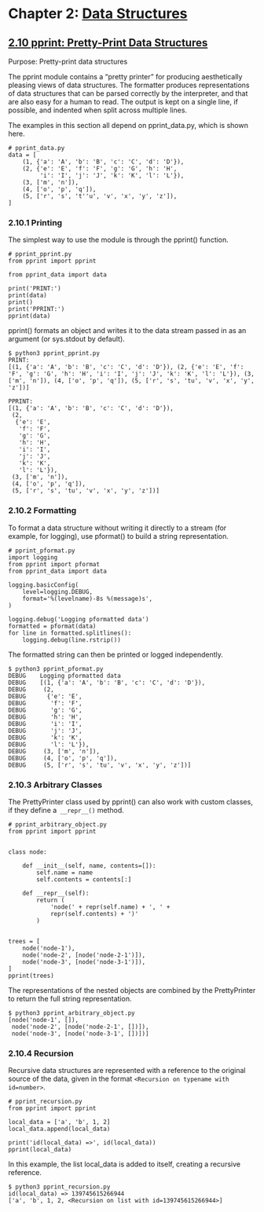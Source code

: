 # Chapter 2: [Data Structures](https://pymotw.com/3/data_structures.html)

## [2.10 pprint: Pretty-Print Data Structures](https://pymotw.com/3/pprint/index.html)

Purpose:	Pretty-print data structures

The pprint module contains a “pretty printer” for producing aesthetically pleasing views of data structures. The formatter produces representations of data structures that can be parsed correctly by the interpreter, and that are also easy for a human to read. The output is kept on a single line, if possible, and indented when split across multiple lines.

The examples in this section all depend on pprint_data.py, which is shown here.

```
# pprint_data.py
data = [
    (1, {'a': 'A', 'b': 'B', 'c': 'C', 'd': 'D'}),
    (2, {'e': 'E', 'f': 'F', 'g': 'G', 'h': 'H',
         'i': 'I', 'j': 'J', 'k': 'K', 'l': 'L'}),
    (3, ['m', 'n']),
    (4, ['o', 'p', 'q']),
    (5, ['r', 's', 't''u', 'v', 'x', 'y', 'z']),
]
```

### 2.10.1 Printing

The simplest way to use the module is through the pprint() function.

```
# pprint_pprint.py
from pprint import pprint

from pprint_data import data

print('PRINT:')
print(data)
print()
print('PPRINT:')
pprint(data)
```

pprint() formats an object and writes it to the data stream passed in as an argument (or sys.stdout by default).

```
$ python3 pprint_pprint.py
PRINT:
[(1, {'a': 'A', 'b': 'B', 'c': 'C', 'd': 'D'}), (2, {'e': 'E', 'f': 'F', 'g': 'G', 'h': 'H', 'i': 'I', 'j': 'J', 'k': 'K', 'l': 'L'}), (3, ['m', 'n']), (4, ['o', 'p', 'q']), (5, ['r', 's', 'tu', 'v', 'x', 'y', 'z'])]

PPRINT:
[(1, {'a': 'A', 'b': 'B', 'c': 'C', 'd': 'D'}),
 (2,
  {'e': 'E',
   'f': 'F',
   'g': 'G',
   'h': 'H',
   'i': 'I',
   'j': 'J',
   'k': 'K',
   'l': 'L'}),
 (3, ['m', 'n']),
 (4, ['o', 'p', 'q']),
 (5, ['r', 's', 'tu', 'v', 'x', 'y', 'z'])]
```

### 2.10.2 Formatting

To format a data structure without writing it directly to a stream (for example, for logging), use pformat() to build a string representation.

```
# pprint_pformat.py
import logging
from pprint import pformat
from pprint_data import data

logging.basicConfig(
    level=logging.DEBUG,
    format='%(levelname)-8s %(message)s',
)

logging.debug('Logging pformatted data')
formatted = pformat(data)
for line in formatted.splitlines():
    logging.debug(line.rstrip())
```

The formatted string can then be printed or logged independently.

```
$ python3 pprint_pformat.py
DEBUG    Logging pformatted data
DEBUG    [(1, {'a': 'A', 'b': 'B', 'c': 'C', 'd': 'D'}),
DEBUG     (2,
DEBUG      {'e': 'E',
DEBUG       'f': 'F',
DEBUG       'g': 'G',
DEBUG       'h': 'H',
DEBUG       'i': 'I',
DEBUG       'j': 'J',
DEBUG       'k': 'K',
DEBUG       'l': 'L'}),
DEBUG     (3, ['m', 'n']),
DEBUG     (4, ['o', 'p', 'q']),
DEBUG     (5, ['r', 's', 'tu', 'v', 'x', 'y', 'z'])]
```

### 2.10.3 Arbitrary Classes

The PrettyPrinter class used by pprint() can also work with custom classes, if they define a` __repr__()` method.

```
# pprint_arbitrary_object.py
from pprint import pprint


class node:

    def __init__(self, name, contents=[]):
        self.name = name
        self.contents = contents[:]

    def __repr__(self):
        return (
            'node(' + repr(self.name) + ', ' +
            repr(self.contents) + ')'
        )


trees = [
    node('node-1'),
    node('node-2', [node('node-2-1')]),
    node('node-3', [node('node-3-1')]),
]
pprint(trees)
```

The representations of the nested objects are combined by the PrettyPrinter to return the full string representation.

```
$ python3 pprint_arbitrary_object.py
[node('node-1', []),
 node('node-2', [node('node-2-1', [])]),
 node('node-3', [node('node-3-1', [])])]
```

### 2.10.4 Recursion

Recursive data structures are represented with a reference to the original source of the data, given in the format `<Recursion on typename with id=number>`.

```
# pprint_recursion.py
from pprint import pprint

local_data = ['a', 'b', 1, 2]
local_data.append(local_data)

print('id(local_data) =>', id(local_data))
pprint(local_data)
```

In this example, the list local\_data is added to itself, creating a recursive reference.

```
$ python3 pprint_recursion.py
id(local_data) => 139745615266944
['a', 'b', 1, 2, <Recursion on list with id=139745615266944>]
```